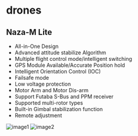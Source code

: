 # drones
## Naza-M Lite
<ul class="pull-bottom"><li>All-in-One Design</li><li>Advanced attitude stabilize Algorithm</li><li>Multiple flight control mode/intelligent switching</li><li>GPS Module Available/Accurate Position hold</li><li>Intelligent Orientation Control (IOC)</li><li>Failsafe mode</li><li>Low voltage protection</li><li>Motor Arm and Motor Dis-arm</li><li>Support Futaba S-Bus and PPM receiver</li><li>Supported multi-rotor types</li><li>Built-in Gimbal stabilization function</li><li>Remote adjustment</li></ul>

![image1](//asset1.djicdn.com/uploads/product_photo/image/729/naza_m_lite_101.jpg)
![image2](//asset1.djicdn.com/uploads/brand_site_product/cover/16/small_1%402x.png)
